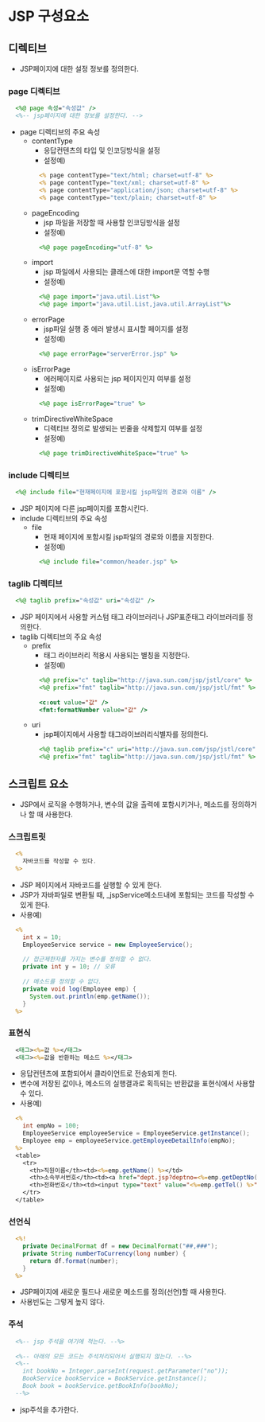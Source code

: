 # JSP 구성요소

## 디렉티브
- JSP페이지에 대한 설정 정보를 정의한다.

### page 디렉티브
```jsp
  <%@ page 속성="속성값" />
  <%-- jsp페이지에 대한 정보를 설정한다. -->
```
- page 디렉티브의 주요 속성
  + contentType
    * 응답컨텐츠의 타입 및 인코딩방식을 설정
    * 설정예)
    ```jsp
      <% page contentType="text/html; charset=utf-8" %>
      <% page contentType="text/xml; charset=utf-8" %>
      <% page contentType="application/json; charset=utf-8" %>
      <% page contentType="text/plain; charset=utf-8" %>
    ```
  + pageEncoding
    * jsp 파일을 저장할 때 사용할 인코딩방식을 설정
    * 설정예)
    ```jsp
      <%@ page pageEncoding="utf-8" %>
    ```
  + import
    * jsp 파일에서 사용되는 클래스에 대한 import문 역할 수행
    * 설정예)
    ```jsp
      <%@ page import="java.util.List"%>
      <%@ page import="java.util.List,java.util.ArrayList"%>
    ```
  + errorPage
    * jsp파일 실행 중 에러 발생시 표시할 페이지를 설정
    * 설정예)
    ```jsp
      <%@ page errorPage="serverError.jsp" %>
    ```
  + isErrorPage
    * 에러페이지로 사용되는 jsp 페이지인지 여부를 설정
    * 설정예)
    ```jsp
      <%@ page isErrorPage="true" %>
    ```
  + trimDirectiveWhiteSpace
    * 디렉티브 정의로 발생되는 빈줄을 삭제할지 여부를 설정
    * 설정예)
    ```jsp
      <%@ page trimDirectiveWhiteSpace="true" %>
    ```

### include 디렉티브
```jsp
  <%@ include file="현재페이지에 포함시킬 jsp파일의 경로와 이름" />
```
- JSP 페이지에 다른 jsp페이지를 포함시킨다.
- include 디렉티브의 주요 속성
  + file
    * 현재 페이지에 포함시킬 jsp파일의 경로와 이름을 지정한다.
    * 설정예)
    ```jsp
      <%@ include file="common/header.jsp" %>
    ```
    
### taglib 디렉티브
```jsp
  <%@ taglib prefix="속성값" uri="속성값" />
```
- JSP 페이지에서 사용할 커스텀 태그 라이브러리나 JSP표준태그 라이브러리를 정의한다.
- taglib 디렉티브의 주요 속성
  + prefix
    * 태그 라이브러리 적용시 사용되는 별칭을 지정한다.
    * 설정예)
    ```jsp
      <%@ prefix="c" taglib="http://java.sun.com/jsp/jstl/core" %>
      <%@ prefix="fmt" taglib="http://java.sun.com/jsp/jstl/fmt" %>
      
      <c:out value="값" />
      <fmt:formatNumber value="값" />
    ```
  + uri
    * jsp페이지에서 사용할 태그라이브러리식별자를 정의한다.
    ```jsp
      <%@ taglib prefix="c" uri="http://java.sun.com/jsp/jstl/core" %>
      <%@ prefix="fmt" taglib="http://java.sun.com/jsp/jstl/fmt" %>
    ```

## 스크립트 요소
- JSP에서 로직을 수행하거나, 변수의 값을 출력에 포함시키거나, 메소드를 정의하거나 할 때 사용한다.

### 스크립트릿
```jsp
  <%
    자바코드를 작성할 수 있다.
  %>
```
- JSP 페이지에서 자바코드를 실행할 수 있게 한다.
- JSP가 자바파일로 변환될 때, \_jspService메소드내에 포함되는 코드를 작성할 수 있게 한다.
- 사용예)
```jsp
  <%
    int x = 10;
    EmployeeService service = new EmployeeService();
    
    // 접근제한자를 가지는 변수를 정의할 수 없다.
    private int y = 10;	// 오류
    
    // 메소드를 정의할 수 없다.
    private void log(Employee emp) {
      System.out.println(emp.getName());
    }
  %>
```
### 표현식
```jsp
  <태그><%=값 %></태그>
  <태그><%=값을 반환하는 메소드 %></태그>
```
- 응답컨텐츠에 포함되어서 클라이언트로 전송되게 한다.
- 변수에 저장된 값이나, 메소드의 실행결과로 획득되는 반환값을 표현식에서 사용할 수 있다.
- 사용예)
```jsp
  <% 
    int empNo = 100;
    EmployeeService employeeService = EmployeeService.getInstance();
    Employee emp = employeeService.getEmployeeDetailInfo(empNo);
  %>
  <table>
    <tr>
      <th>직원이름</th><td><%=emp.getName() %></td>
      <th>소속부서번호</th><td><a href="dept.jsp?deptno=<%=emp.getDeptNo() %>"><%=emp.getDeptNo() %></a></td>
      <th>전화번호</th><td><input type="text" value="<%=emp.getTel() %>" /></td>
    </tr>
  </table>
```
### 선언식
```jsp
  <%!
    private DecimalFormat df = new DecimalFormat("##,###");
    private String numberToCurrency(long number) {
      return df.format(number);
    }
  %>
```
- JSP페이지에 새로운 필드나 새로운 메소드를 정의(선언)할 때 사용한다.
- 사용빈도는 그렇게 높지 않다.

### 주석
```jsp
  <%-- jsp 주석을 여기에 적는다. --%>
  
  <%-- 아래의 모든 코드는 주석처리되어서 실행되지 않는다. --%>
  <%--
    int bookNo = Integer.parseInt(request.getParameter("no"));
    BookService bookService = BookService.getInstance();
    Book book = bookService.getBookInfo(bookNo);
  --%>
```
- jsp주석을 추가한다.










